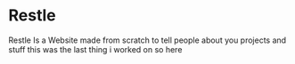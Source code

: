 # Restle
Restle Is a Website made from scratch to tell people about you projects and stuff this was the last thing i worked on so here
